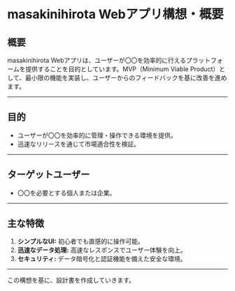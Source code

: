 # masakinihirota Webアプリ構想・概要

## 概要
masakinihirota Webアプリは、ユーザーが〇〇を効率的に行えるプラットフォームを提供することを目的としています。MVP（Minimum Viable Product）として、最小限の機能を実装し、ユーザーからのフィードバックを基に改善を進めます。

---

## 目的
- ユーザーが〇〇を効率的に管理・操作できる環境を提供。
- 迅速なリリースを通じて市場適合性を検証。

---

## ターゲットユーザー
- 〇〇を必要とする個人または企業。

---

## 主な特徴
1. **シンプルなUI:** 初心者でも直感的に操作可能。
2. **迅速なデータ処理:** 高速なレスポンスでユーザー体験を向上。
3. **セキュリティ:** データ暗号化と認証機能を備えた安全な環境。

---

この構想を基に、設計書を作成していきます。
